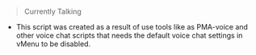 > Currently Talking 

- This script was created as a result of use tools like as PMA-voice and other voice chat scripts that needs the default voice chat settings in vMenu to be disabled.
